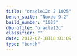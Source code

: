 ```yaml
---
title: "oracle12c 2 1025"
bench_suite: "Nuxeo 9.2"
build_number: "1025"
dbprofile: "oracle12c"
classifier: ""
date: 2017-07-18T18:01:09
type: "bench"
---
```

